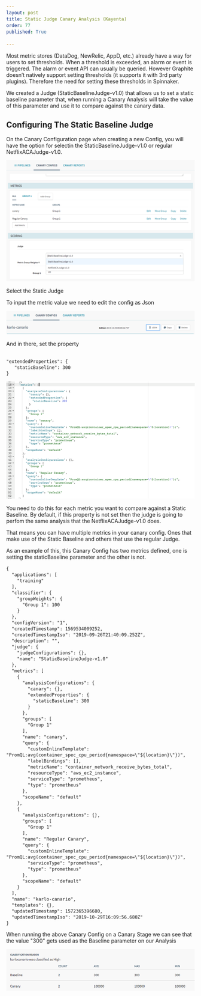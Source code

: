 ```yaml
---
layout: post
title: Static Judge Canary Analysis (Kayenta)
order: 77
published: True

---
```


Most metric stores (DataDog, NewRelic, AppD, etc.) already have a way for users to set thresholds. When a threshold is exceeded, an alarm or event is triggered. The alarm or event API can usually be queried. However Graphite doesn’t natively support setting thresholds (it supports it with 3rd party plugins). Therefore the need for setting these thresholds in Spinnaker.

We created a Judge (StaticBaselineJudge-v1.0) that allows us to set a static baseline parameter that, when running a Canary Analysis will take the value of this parameter and use it to compare against the canary data.

## Configuring The Static Baseline Judge

On the Canary Configuration page when creating a new Config, you will have the option for selectin the StaticBaselineJudge-v1.0 or regular NetflixACAJudge-v1.0.

![image](/images/static_baseline_dropdown_judges_options.png)

Select the Static Judge


To input the metric value we need to edit the config as Json

![image](/images/static_baseline_metric_json_edit_button.png)

And in there, set the property 

```

"extendedProperties": {
   "staticBaseline": 300
}

```

![image](/images/static_baseline_metric_json_edit.png)

You need to do this for each metric you want to compare against a Static Baseline.
By default, if this property is not set then the judge is going to perfom the same analysis that the NetflixACAJudge-v1.0 does.

That means you can have multiple metrics in your canary config. Ones that make use of the Static Baseline and others that use the regular Judge.

As an example of this, this Canary Config has two metrics defined, one is setting the staticBaseline parameter and the other is not.

```
{
  "applications": [
    "training"
  ],
  "classifier": {
    "groupWeights": {
      "Group 1": 100
    }
  },
  "configVersion": "1",
  "createdTimestamp": 1569534009252,
  "createdTimestampIso": "2019-09-26T21:40:09.252Z",
  "description": "",
  "judge": {
    "judgeConfigurations": {},
    "name": "StaticBaselineJudge-v1.0"
  },
  "metrics": [
    {
      "analysisConfigurations": {
        "canary": {},
        "extendedProperties": {
          "staticBaseline": 300
        }
      },
      "groups": [
        "Group 1"
      ],
      "name": "canary",
      "query": {
        "customInlineTemplate": "PromQL:avg(container_spec_cpu_period{namespace=\"${location}\"})",
        "labelBindings": [],
        "metricName": "container_network_receive_bytes_total",
        "resourceType": "aws_ec2_instance",
        "serviceType": "prometheus",
        "type": "prometheus"
      },
      "scopeName": "default"
    },
    {
      "analysisConfigurations": {},
      "groups": [
        "Group 1"
      ],
      "name": "Regular Canary",
      "query": {
        "customInlineTemplate": "PromQL:avg(container_spec_cpu_period{namespace=\"${location}\"})",
        "serviceType": "prometheus",
        "type": "prometheus"
      },
      "scopeName": "default"
    }
  ],
  "name": "karlo-canario",
  "templates": {},
  "updatedTimestamp": 1572365396680,
  "updatedTimestampIso": "2019-10-29T16:09:56.680Z"
}
```

When running the above Canary Config on a Canary Stage we can see that the value "300" gets used as the Baseline parameter on our Analysis

![image](/images/static_baseline_canary_result.png)
